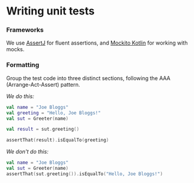 # Writing unit tests


### Frameworks

We use [AssertJ](https://assertj.github.io/doc/#assertj-overview) for fluent assertions, and [Mockito Kotlin](https://github.com/nhaarman/mockito-kotlin) for working with mocks.

### Formatting

Group the test code into three distinct sections, following the AAA (Arrange-Act-Assert) pattern.

_We do this:_
```kotlin
val name = "Joe Bloggs"
val greeting = "Hello, Joe Bloggs!"
val sut = Greeter(name)

val result = sut.greeting()

assertThat(result).isEqualTo(greeting)
```

_We don't do this:_
```kotlin
val name = "Joe Bloggs"
val sut = Greeter(name)
assertThat(sut.greeting()).isEqualTo("Hello, Joe Bloggs!")
```
